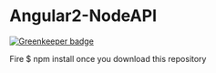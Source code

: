 # Angular2-NodeAPI

[![Greenkeeper badge](https://badges.greenkeeper.io/santoshyadav198613/Angular2-NodeAPI.svg)](https://greenkeeper.io/)

Fire $ npm install once you download this repository
